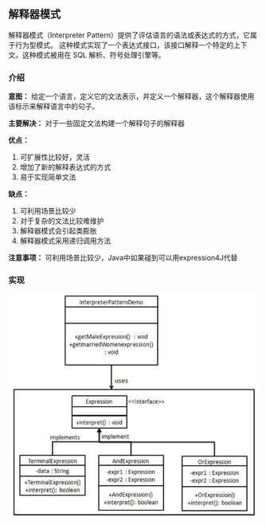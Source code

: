 ## 解释器模式

解释器模式（Interpreter Pattern）提供了评估语言的语法或表达式的方式，它属于行为型模式。
这种模式实现了一个表达式接口，该接口解释一个特定的上下文。这种模式被用在 SQL 解析、符号处理引擎等。

### 介绍

**意图：** 给定一个语言，定义它的文法表示，并定义一个解释器，这个解释器使用该标示来解释语言中的句子。

**主要解决：** 对于一些固定文法构建一个解释句子的解释器

**优点：**
1. 可扩展性比较好，灵活
2. 增加了新的解释表达式的方式
3. 易于实现简单文法

**缺点：**
1. 可利用场景比较少
2. 对于复杂的文法比较难维护
3. 解释器模式会引起类膨胀
4. 解释器模式采用递归调用方法

**注意事项：** 可利用场景比较少，Java中如果碰到可以用expression4J代替

### 实现

![解释器模式实现](src/main/resources/image/interpreter.png)
